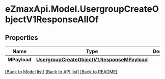 
# eZmaxApi.Model.UsergroupCreateObjectV1ResponseAllOf

## Properties

Name | Type | Description | Notes
------------ | ------------- | ------------- | -------------
**MPayload** | [**UsergroupCreateObjectV1ResponseMPayload**](UsergroupCreateObjectV1ResponseMPayload.md) |  | 

[[Back to Model list]](../README.md#documentation-for-models)
[[Back to API list]](../README.md#documentation-for-api-endpoints)
[[Back to README]](../README.md)

